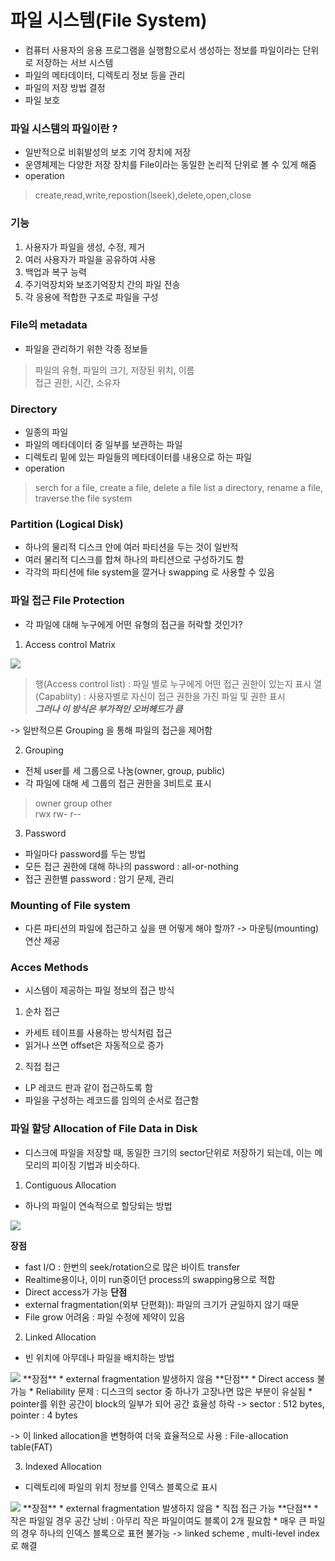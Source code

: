 # 파일 시스템(File System)

- 컴퓨터 사용자의 응용 프로그램을 실행함으로서 생성하는 정보를 파일이라는 단위로 저장하는 서브 시스템
- 파일의 메타데이터, 디렉토리 정보 등을 관리
- 파일의 저장 방법 결정 
- 파일 보호


### 파일 시스템의 파일이란 ?

- 일반적으로 비휘발성의 보조 기억 장치에 저장 
- 운영체제는 다양한 저장 장치를 File이라는 동일한 논리적 단위로 볼 수 있게 해줌
- operation
> create,read,write,repostion(lseek),delete,open,close 

### 기능
1. 사용자가 파일을 생성, 수정, 제거 
2. 여러 사용자가 파일을 공유하여 사용
3. 백업과 복구 능력
4. 주기억장치와 보조기억장치 간의 파일 전송
5. 각 응용에 적합한 구조로 파일을 구성



### File의 metadata
- 파일을 관리하기 위한 각종 정보들 
> 파일의 유형, 파일의 크기, 저장된 위치, 이름   
접근 권한, 시간, 소유자

### Directory 
- 일종의 파일
- 파일의 메타데이터 중 일부를 보관하는 파일
- 디렉토리 밑에 있는 파일들의 메타데이터를 내용으로 하는 파일
- operation
> serch for a file, create a file, delete a file   list a directory, rename a file, traverse the file system

### Partition (Logical Disk)
- 하나의 물리적 디스크 안에 여러 파티션을 두는 것이 일반적
- 여러 물리적 디스크를 합쳐 하나의 파티션으로 구성하기도 함
- 각각의 파티션에 file system을 깔거나 swapping 로 사용할 수 있음
 
### 파일 접근 File Protection 
- 각 파일에 대해 누구에게 어떤 유형의 접근을 허락할 것인가?
1. Access control Matrix

<img src = "./images/FileSystem/matrix.png">   

> 행(Access control list) : 파일 별로 누구에게 어떤 접근 권한이 있는지 표시
> 열(Capablity) : 사용자별로 자신이 접근 권한을 가진 파일 및 권한 표시   
***그러나 이 방식은 부가적인 오버헤드가 큼***

-> 일반적으론 Grouping 을 통해 파일의 접근을 제어함

2. Grouping 
- 전체 user를 세 그룹으로 나눔(owner, group, public)
- 각 파일에 대해 세 그룹의 접근 권한을 3비트로 표시
> owner group other   
   rwx   rw-   r--

3. Password 
- 파일마다 password를 두는 방법
- 모든 접근 권한에 대해 하나의 password : all-or-nothing
- 접근 권한별 password : 암기 문제, 관리

### Mounting of File system 
- 다른 파티션의 파일에 접근하고 싶을 땐 어떻게 해야 할까? 
-> 마운팅(mounting)연산 제공

### Acces  Methods 
- 시스템이 제공하는 파일 정보의 접근 방식
1. 순차 접근 
- 카세트 테이프를 사용하는 방식처럼 접근
- 읽거나 쓰면 offset은 자동적으로 증가
2. 직접 접근
- LP 레코드 판과 같이 접근하도록 함
- 파일을 구성하는 레코드를 임의의 순서로 접근함

### 파일 할당 Allocation of File Data in Disk 

- 디스크에 파일을 저장할 때, 동일한 크기의 sector단위로 저장하기 되는데, 이는 메모리의 피이징 기법과 비슷하다. 

1. Contiguous Allocation 
- 하나의 파일이 연속적으로 할당되는 방법   
<img src = "./images/FileSystem/contiguousAllocation.png">

**장점**   
* fast I/O : 한번의 seek/rotation으로 많은 바이트 transfer
* Realtime용이나, 이미 run중이던 process의 swapping용으로 적합
* Direct access가 가능
**단점**
* external fragmentation(외부 단편화)): 파일의 크기가 균일하지 않기 때문
* File grow 어려움 : 파일 수정에 제약이 있음

2. Linked Allocation 
- 빈 위치에 아무데나 파일을 배치하는 방법
<img src = "./images/FileSystem/linkedAllocation.png">
**장점**
* external fragmentation 발생하지 않음
**단점**
* Direct access 불가능
* Reliability 문제 : 디스크의 sector 중 하나가 고장나면 많은 부분이 유실됨
* pointer를 위한 공간이 block의 일부가 되어 공간 효율성 하락 ->  sector : 512 bytes, pointer : 4 bytes

-> 이 linked allocation을 변형하여 더욱 효율적으로 사용 : File-allocation table(FAT) 


3. Indexed Allocation
- 디렉토리에 파일의 위치 정보를 인덱스 블록으로 표시
<img src = "./images/FileSystem/indexedAllocation.png">
**장점**
* external fragmentation 발생하지 않음
* 직접 접근 가능
**단점**
* 작은 파일일 경우 공간 낭비 : 아무리 작은 파일이여도 블록이 2개 필요함
* 매우 큰 파일의 경우 하나의 인덱스 블록으로 표현 불가능 -> linked scheme , multi-level index로 해결




















